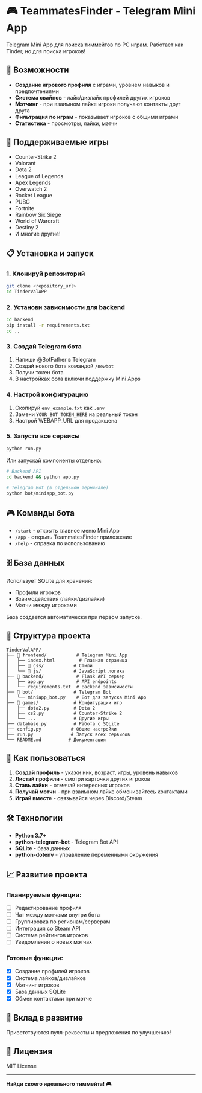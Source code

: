 # 🎮 TeammatesFinder - Telegram Mini App

Telegram Mini App для поиска тиммейтов по PC играм. Работает как Tinder, но для поиска игроков!

## 🚀 Возможности

- **Создание игрового профиля** с играми, уровнем навыков и предпочтениями
- **Система свайпов** - лайк/дизлайк профилей других игроков  
- **Мэтчинг** - при взаимном лайке игроки получают контакты друг друга
- **Фильтрация по играм** - показывает игроков с общими играми
- **Статистика** - просмотры, лайки, мэтчи

## 🎯 Поддерживаемые игры

- Counter-Strike 2
- Valorant  
- Dota 2
- League of Legends
- Apex Legends
- Overwatch 2
- Rocket League
- PUBG
- Fortnite
- Rainbow Six Siege
- World of Warcraft
- Destiny 2
- И многие другие!

## 📋 Установка и запуск

### 1. Клонируй репозиторий
```bash
git clone <repository_url>
cd TinderValAPP
```

### 2. Установи зависимости для backend
```bash
cd backend
pip install -r requirements.txt
cd ..
```

### 3. Создай Telegram бота
1. Напиши @BotFather в Telegram
2. Создай нового бота командой `/newbot`
3. Получи токен бота
4. В настройках бота включи поддержку Mini Apps

### 4. Настрой конфигурацию
1. Скопируй `env_example.txt` как `.env`
2. Замени `YOUR_BOT_TOKEN_HERE` на реальный токен
3. Настрой WEBAPP_URL для продакшена

### 5. Запусти все сервисы
```bash
python run.py
```

Или запускай компоненты отдельно:
```bash
# Backend API
cd backend && python app.py

# Telegram Bot (в отдельном терминале)
python bot/miniapp_bot.py
```

## 🎮 Команды бота

- `/start` - открыть главное меню Mini App
- `/app` - открыть TeammatesFinder приложение
- `/help` - справка по использованию

## 🗄️ База данных

Использует SQLite для хранения:
- Профили игроков
- Взаимодействия (лайки/дизлайки)
- Мэтчи между игроками

База создается автоматически при первом запуске.

## 🔧 Структура проекта

```
TinderValAPP/
├── 📁 frontend/           # Telegram Mini App
│   ├── index.html         # Главная страница
│   ├── 📁 css/           # Стили
│   └── 📁 js/            # JavaScript логика
├── 📁 backend/            # Flask API сервер
│   ├── app.py            # API endpoints
│   └── requirements.txt  # Backend зависимости
├── 📁 bot/               # Telegram Bot
│   └── miniapp_bot.py    # Бот для запуска Mini App
├── 📁 games/             # Конфигурации игр
│   ├── dota2.py         # Dota 2
│   ├── cs2.py           # Counter-Strike 2
│   └── ...              # Другие игры
├── database.py          # Работа с SQLite
├── config.py           # Общие настройки
├── run.py              # Запуск всех сервисов
└── README.md          # Документация
```

## 📱 Как пользоваться

1. **Создай профиль** - укажи ник, возраст, игры, уровень навыков
2. **Листай профили** - смотри карточки других игроков
3. **Ставь лайки** - отмечай интересных игроков  
4. **Получай мэтчи** - при взаимном лайке обменивайтесь контактами
5. **Играй вместе** - связывайся через Discord/Steam

## 🛠️ Технологии

- **Python 3.7+**
- **python-telegram-bot** - Telegram Bot API
- **SQLite** - база данных
- **python-dotenv** - управление переменными окружения

## 📈 Развитие проекта

### Планируемые функции:
- [ ] Редактирование профиля
- [ ] Чат между мэтчами внутри бота
- [ ] Группировка по регионам/серверам
- [ ] Интеграция со Steam API
- [ ] Система рейтингов игроков
- [ ] Уведомления о новых мэтчах

### Готовые функции:
- [x] Создание профилей игроков
- [x] Система лайков/дизлайков  
- [x] Мэтчинг игроков
- [x] База данных SQLite
- [x] Обмен контактами при мэтче

## 🤝 Вклад в развитие

Приветствуются пулл-реквесты и предложения по улучшению!

## 📄 Лицензия

MIT License

---

**Найди своего идеального тиммейта! 🎮**
